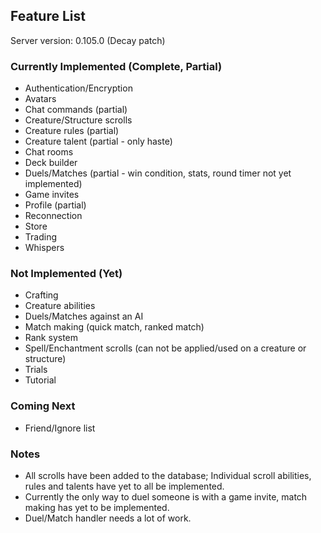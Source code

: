 ## Feature List
Server version: 0.105.0 (Decay patch)

### Currently Implemented (Complete, Partial)
*  Authentication/Encryption
*  Avatars
*  Chat commands (partial)
*  Creature/Structure scrolls
*  Creature rules (partial)
*  Creature talent (partial - only haste)
*  Chat rooms
*  Deck builder
*  Duels/Matches (partial - win condition, stats, round timer not yet implemented)
*  Game invites
*  Profile (partial)
*  Reconnection
*  Store
*  Trading
*  Whispers

### Not Implemented (Yet)
*  Crafting
*  Creature abilities
*  Duels/Matches against an AI
*  Match making (quick match, ranked match)
*  Rank system
*  Spell/Enchantment scrolls (can not be applied/used on a creature or structure)
*  Trials
*  Tutorial

### Coming Next
*  Friend/Ignore list

### Notes
*  All scrolls have been added to the database; Individual scroll abilities, rules and talents have yet to all be implemented.
*  Currently the only way to duel someone is with a game invite, match making has yet to be implemented.
*  Duel/Match handler needs a lot of work.
